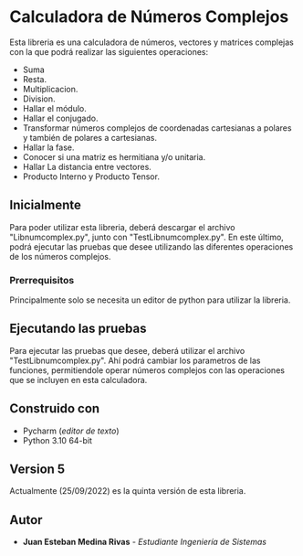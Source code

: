 # Calculadora de Números Complejos

Esta libreria es una calculadora de números, vectores y matrices complejas con la que podrá realizar las siguientes operaciones:
* Suma
* Resta.
* Multiplicacion.
* Division.
* Hallar el módulo.
* Hallar el conjugado.
* Transformar números complejos de coordenadas cartesianas a polares y también de polares a cartesianas.
* Hallar la fase.
* Conocer si una matriz es hermitiana y/o unitaria.
* Hallar La distancia entre vectores.
* Producto Interno y Producto Tensor.

## Inicialmente

Para poder utilizar esta libreria, deberá descargar el archivo "Libnumcomplex.py", junto con
"TestLibnumcomplex.py". En este último, podrá ejecutar las pruebas que desee utilizando las diferentes  operaciones de
los números complejos.

### Prerrequisitos

Principalmente solo se necesita un editor de python para utilizar la libreria.

## Ejecutando las pruebas

Para ejecutar las pruebas que desee, deberá utilizar el archivo "TestLibnumcomplex.py". Ahí podrá cambiar los
parametros de las funciones, permitiendole operar números complejos con las operaciones que se incluyen
en esta calculadora.

## Construido con

* Pycharm (*editor de texto*)
* Python 3.10 64-bit

## Version 5

Actualmente (25/09/2022) es la quinta versión de esta libreria.

## Autor

* **Juan Esteban Medina Rivas** - *Estudiante Ingeniería de Sistemas* 

